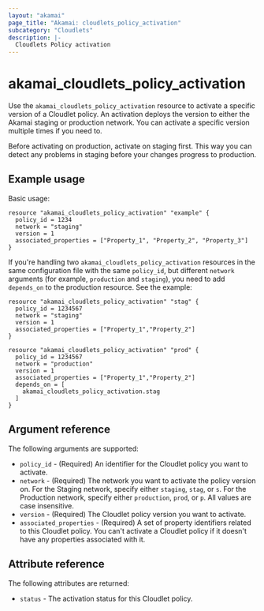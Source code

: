 ```yaml
---
layout: "akamai"
page_title: "Akamai: cloudlets_policy_activation"
subcategory: "Cloudlets"
description: |-
  Cloudlets Policy activation
---
```


# akamai_cloudlets_policy_activation

Use the `akamai_cloudlets_policy_activation` resource to activate a specific version of a Cloudlet policy. An activation deploys the version to either the Akamai staging or production network. You can activate a specific version multiple times if you need to.

Before activating on production, activate on staging first. This way you can detect any problems in staging before your changes progress to production.

## Example usage

Basic usage:

```hcl
resource "akamai_cloudlets_policy_activation" "example" {
  policy_id = 1234
  network = "staging"
  version = 1
  associated_properties = ["Property_1", "Property_2", "Property_3"]
}
```
If you're handling two `akamai_cloudlets_policy_activation` resources in the same configuration file with the same `policy_id`, but different `network` arguments (for example, `production` and `staging`), you need to add `depends_on` to the production resource. See the example:

```hcl
resource "akamai_cloudlets_policy_activation" "stag" {
  policy_id = 1234567
  network = "staging"
  version = 1
  associated_properties = ["Property_1","Property_2"]
}

resource "akamai_cloudlets_policy_activation" "prod" {
  policy_id = 1234567
  network = "production"
  version = 1
  associated_properties = ["Property_1","Property_2"]
  depends_on = [
    akamai_cloudlets_policy_activation.stag
  ]
}
```

## Argument reference

The following arguments are supported:

* `policy_id` - (Required) An identifier for the Cloudlet policy you want to activate.
* `network` - (Required) The network you want to activate the policy version on. For the Staging network, specify either `staging`, `stag`, or `s`. For the Production network, specify either `production`, `prod`, or `p`. All values are case insensitive.
* `version` - (Required) The Cloudlet policy version you want to activate.
* `associated_properties` - (Required) A set of property identifiers related to this Cloudlet policy. You can't activate a Cloudlet policy if it doesn't have any properties associated with it.

## Attribute reference

The following attributes are returned:

* `status` - The activation status for this Cloudlet policy.
